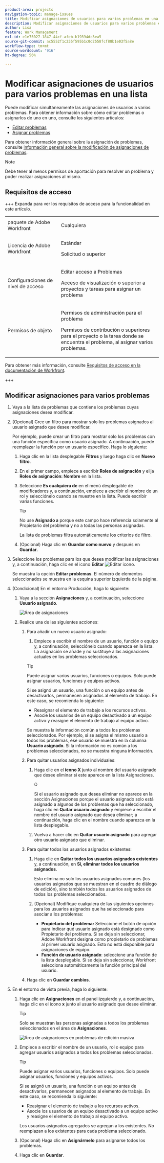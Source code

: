 ```yaml
---
product-area: projects
navigation-topic: manage-issues
title: Modificar asignaciones de usuarios para varios problemas en una lista
description: Modificar asignaciones de usuarios para varios problemas en una lista
author: Lisa
feature: Work Management
exl-id: e1e75027-1847-44cf-afeb-b19394dc3ea5
source-git-commit: ac5552f1c235f595b1c0d2558fcf88b1e03f5a8e
workflow-type: tm+mt
source-wordcount: '916'
ht-degree: 56%

---
```


# Modificar asignaciones de usuarios para varios problemas en una lista

<!--Audited: 07/2024-->
<!--
<p data-mc-conditions="QuicksilverOrClassic.Draft mode">(NOTE: similar article exists for tasks)</p>
-->

Puede modificar simultáneamente las asignaciones de usuarios a varios problemas. Para obtener información sobre cómo editar problemas o asignarlos de uno en uno, consulte los siguientes artículos:

* [Editar problemas](../../../manage-work/issues/manage-issues/edit-issues.md)
* [Asignar problemas](../../../manage-work/issues/manage-issues/assign-issues.md)

Para obtener información general sobre la asignación de problemas, consulte [Información general sobre la modificación de asignaciones de problemas](../../../manage-work/issues/manage-issues/modify-issue-assignments-overview.md).

>[!NOTE]
>
>Debe tener al menos permisos de aportación para resolver un problema y poder realizar asignaciones al mismo.

## Requisitos de acceso

+++ Expanda para ver los requisitos de acceso para la funcionalidad en este artículo. 

<table style="table-layout:auto"> 
 <col> 
 <col> 
 <tbody> 
  <tr> 
   <td>paquete de Adobe Workfront</td> 
   <td> <p>Cualquiera</p> </td> 
  </tr> 
  <tr> 
   <td>Licencia de Adobe Workfront</td> 
   <td> <p>Estándar</p>
   <p>Solicitud o superior</p> </td> 
  </tr> 
  <tr> 
   <td>Configuraciones de nivel de acceso</td> 
   <td> <p>Editar acceso a Problemas</p> <p>Acceso de visualización o superior a proyectos y tareas para asignar un problema</p> </td> 
  </tr> 
  <tr> 
   <td>Permisos de objeto</td> 
   <td> <p>Permisos de administración para el problema</p> <p>Permisos de contribución o superiores para el proyecto o la tarea donde se encuentra el problema, al asignar varios problemas.</p>  </td> 
  </tr> 
 </tbody> 
</table>

Para obtener más información, consulte [Requisitos de acceso en la documentación de Workfront](/help/quicksilver/administration-and-setup/add-users/access-levels-and-object-permissions/access-level-requirements-in-documentation.md).

+++

<!--
<div data-mc-conditions="QuicksilverOrClassic.Draft mode">
<h2>When to modify user assignments on issues</h2>
<p>(NOTE:  drafted and moved to the overview article: Modify issue assignments overview)</p>
<p>You might want to modify the user assignments for multiple issues for a variety of  reasons, including the following:</p>
<ul>
<li>Users join or leave  your team</li>
<li>A user takes a vacation that extends beyond the issue  due dates</li>
<li>A specific role or user is set as the assignee for multiple issues and you want to quickly modify all items to be assigned to a different user or role</li>
</ul>
</div>
-->

## Modificar asignaciones para varios problemas

1. Vaya a la lista de problemas que contiene los problemas cuyas asignaciones desea modificar.
1. (Opcional) Cree un filtro para mostrar solo los problemas asignados al usuario asignado que desee modificar.

   Por ejemplo, puede crear un filtro para mostrar solo los problemas con una función específica como usuario asignado.  A continuación, puede reemplazar la función por un usuario específico. Haga lo siguiente:

   1. Haga clic en la lista desplegable **Filtros** y luego haga clic en **Nuevo filtro**.

   1. En el primer campo, empiece a escribir **Roles de asignación** y elija **Roles de asignación: Nombre** en la lista.
   1. Seleccione **Es cualquiera de** en el menú desplegable de modificadores y, a continuación, empiece a escribir el nombre de un rol y selecciónelo cuando se muestre en la lista. Puede escribir varias funciones.

      >[!TIP]
      >
      >No use **Asignado a** porque este campo hace referencia solamente al Propietario del problema y no a todas las personas asignadas.

      La lista de problemas filtra automáticamente los criterios de filtro.
   1. (Opcional) Haga clic en **Guardar como nuevo** y después en **Guardar**.

1. Seleccione los problemas para los que desea modificar las asignaciones y, a continuación, haga clic en el icono **Editar** ![Editar icono](assets/qs-edit-icon.png).

   Se muestra la opción **Editar problemas**. El número de elementos seleccionados se muestra en la esquina superior izquierda de la página.

1. (Condicional) En el entorno Producción, haga lo siguiente:

   1. Vaya a la sección **Asignaciones** y, a continuación, seleccione **Usuario asignado**.

      ![Área de asignaciones](assets/classic-assignmens-area-on-edit-box-350x119.png)

   1. Realice una de las siguientes acciones:

      1. Para añadir un nuevo usuario asignado:

         1. Empiece a escribir el nombre de un usuario, función o equipo y, a continuación, selecciónelo cuando aparezca en la lista. La asignación se añade y no sustituye a las asignaciones actuales en los problemas seleccionados.

         >[!TIP]
         >
         >Puede asignar varios usuarios, funciones o equipos. Solo puede asignar usuarios, funciones y equipos activos.
         >
         >Si se asignó un usuario, una función o un equipo antes de desactivarlos, permanecen asignados al elemento de trabajo. En este caso, se recomienda lo siguiente:
         >
         >* Reasignar el elemento de trabajo a los recursos activos.
         >* Asocie los usuarios de un equipo desactivado a un equipo activo y reasigne el elemento de trabajo al equipo activo.

         Se muestra la información común a todos los problemas seleccionados. Por ejemplo, si se asigna el mismo usuario a todos los problemas, ese usuario se muestra en la columna **Usuario asignado**. Si la información no es común a los problemas seleccionados, no se muestra ninguna información.

      1. Para quitar usuarios asignados individuales:

         1. Haga clic en el **icono X** junto al nombre del usuario asignado que desee eliminar si este aparece en la lista Asignaciones.

            O

            Si el usuario asignado que desea eliminar no aparece en la sección Asignaciones porque el usuario asignado solo está asignado a algunos de los problemas que ha seleccionado, haga clic en **Quitar usuario asignado** y empiece a escribir el nombre del usuario asignado que desea eliminar; a continuación, haga clic en el nombre cuando aparezca en la lista desplegable.

         1. Vuelva a hacer clic en **Quitar usuario asignado** para agregar otro usuario asignado que eliminar.

      1. Para quitar todos los usuarios asignados existentes:

         1. Haga clic en **Quitar todos los usuarios asignados existentes** y, a continuación, en **Sí, eliminar todos los usuarios asignados**.

            Esto elimina no solo los usuarios asignados comunes (los usuarios asignados que se muestran en el cuadro de diálogo de edición), sino también todos los usuarios asignados de todos los problemas seleccionados.

         1. (Opcional) Modifique cualquiera de las siguientes opciones para los usuarios asignados que ha seleccionado para asociar a los problemas:

            * **Propietario del problema:** Seleccione el botón de opción para indicar qué usuario asignado está designado como Propietario del problema. Si se deja sin seleccionar, Adobe Workfront designa como propietario de problemas al primer usuario asignado. Esto no está disponible para asignaciones de equipo.
            * **Función de usuario asignado**: seleccione una función de la lista desplegable. Si se deja sin seleccionar, Workfront selecciona automáticamente la función principal del usuario.

      1. Haga clic en **Guardar cambios**.

1. <span class="preview">En el entorno de vista previa, haga lo siguiente:</span>

   1. <span class="preview">Haga clic en **Asignaciones** en el panel izquierdo y, a continuación, haga clic en el icono **x** junto al usuario asignado que desee eliminar. </span>

      >[!TIP]
      >
      ><span class="preview">Solo se muestran las personas asignadas a todos los problemas seleccionados en el área de **Asignaciones**. </span>

      ![Área de asignaciones en problemas de edición masiva](assets/assignments-area-on-bulk-edit-issues.png)

   1. <span class="preview">Empiece a escribir el nombre de un usuario, rol o equipo para agregar usuarios asignados a todos los problemas seleccionados. </span>

      >[!TIP]
      >
      >Puede asignar varios usuarios, funciones o equipos. Solo puede asignar usuarios, funciones y equipos activos.
      >
      >Si se asignó un usuario, una función o un equipo antes de desactivarlos, permanecen asignados al elemento de trabajo. En este caso, se recomienda lo siguiente:
      >
      >* Reasignar el elemento de trabajo a los recursos activos.
      >* Asocie los usuarios de un equipo desactivado a un equipo activo y reasigne el elemento de trabajo al equipo activo.

      <span class="preview">Los usuarios asignados agregados se agregan a los existentes. No reemplazan a los existentes para cada problema seleccionado. </span>
   1. <span class="preview">(Opcional) Haga clic en **Asignármelo** para asignarse todos los problemas.</span>
   1. <span class="preview">Haga clic en **Guardar**. </span>




